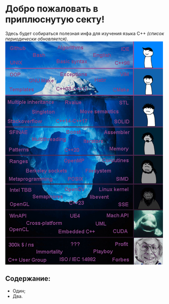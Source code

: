 # Добро пожаловать в приплюснутую секту!

Здесь будет собираться полезная инфа для изучения языка C++ *(список периодически обновляется)*.
![C++ Roadmap](roadmap.png)

## Содержание:
- Один;
- Два.
